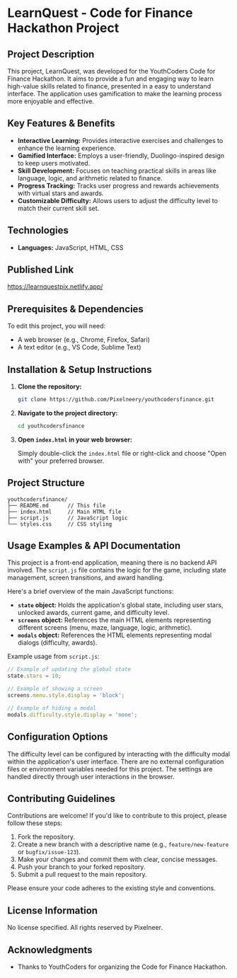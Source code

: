 # LearnQuest - Code for Finance Hackathon Project

## Project Description

This project, LearnQuest, was developed for the YouthCoders Code for Finance Hackathon. It aims to provide a fun and engaging way to learn high-value skills related to finance, presented in a easy to understand interface. The application uses gamification to make the learning process more enjoyable and effective.

## Key Features & Benefits

*   **Interactive Learning:** Provides interactive exercises and challenges to enhance the learning experience.
*   **Gamified Interface:** Employs a user-friendly, Duolingo-inspired design to keep users motivated.
*   **Skill Development:** Focuses on teaching practical skills in areas like language, logic, and arithmetic related to finance.
*   **Progress Tracking:** Tracks user progress and rewards achievements with virtual stars and awards.
*   **Customizable Difficulty:** Allows users to adjust the difficulty level to match their current skill set.

## Technologies

*   **Languages:** JavaScript, HTML, CSS

## Published Link

https://learnquestpix.netlify.app/

## Prerequisites & Dependencies

To edit this project, you will need:

*   A web browser (e.g., Chrome, Firefox, Safari)
*   A text editor (e.g., VS Code, Sublime Text)

## Installation & Setup Instructions

1.  **Clone the repository:**

    ```bash
    git clone https://github.com/Pixelneery/youthcodersfinance.git
    ```

2.  **Navigate to the project directory:**

    ```bash
    cd youthcodersfinance
    ```

3.  **Open `index.html` in your web browser:**

    Simply double-click the `index.html` file or right-click and choose "Open with" your preferred browser.

## Project Structure

```
youthcodersfinance/
├── README.md      // This file
├── index.html     // Main HTML file
├── script.js      // JavaScript logic
└── styles.css     // CSS styling
```

## Usage Examples & API Documentation

This project is a front-end application, meaning there is no backend API involved. The `script.js` file contains the logic for the game, including state management, screen transitions, and award handling.

Here's a brief overview of the main JavaScript functions:

*   **`state` object:** Holds the application's global state, including user stars, unlocked awards, current game, and difficulty level.
*   **`screens` object:** References the main HTML elements representing different screens (menu, maze, language, logic, arithmetic).
*   **`modals` object:** References the HTML elements representing modal dialogs (difficulty, awards).

Example usage from `script.js`:

```javascript
// Example of updating the global state
state.stars = 10;

// Example of showing a screen
screens.menu.style.display = 'block';

// Example of hiding a modal
modals.difficulty.style.display = 'none';
```

## Configuration Options

The difficulty level can be configured by interacting with the difficulty modal within the application's user interface. There are no external configuration files or environment variables needed for this project. The settings are handled directly through user interactions in the browser.

## Contributing Guidelines

Contributions are welcome! If you'd like to contribute to this project, please follow these steps:

1.  Fork the repository.
2.  Create a new branch with a descriptive name (e.g., `feature/new-feature` or `bugfix/issue-123`).
3.  Make your changes and commit them with clear, concise messages.
4.  Push your branch to your forked repository.
5.  Submit a pull request to the main repository.

Please ensure your code adheres to the existing style and conventions.

## License Information

No license specified. All rights reserved by Pixelneer.

## Acknowledgments

*   Thanks to YouthCoders for organizing the Code for Finance Hackathon.
